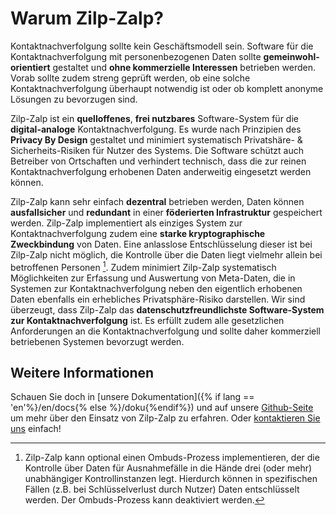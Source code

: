# Warum Zilp-Zalp?

 Kontaktnachverfolgung sollte kein Geschäftsmodell sein. Software für die Kontaktnachverfolgung mit personenbezogenen Daten sollte **gemeinwohl-orientiert** gestaltet und **ohne kommerzielle Interessen** betrieben werden. Vorab sollte zudem streng geprüft werden, ob eine solche Kontaktnachverfolgung überhaupt notwendig ist oder ob komplett anonyme Lösungen zu bevorzugen sind.

Zilp-Zalp ist ein **quelloffenes**, **frei nutzbares** Software-System für die **digital-analoge** Kontaktnachverfolgung. Es wurde nach Prinzipien des **Privacy By Design** gestaltet und minimiert systematisch Privatshäre- & Sicherheits-Risiken für Nutzer des Systems. Die Software schützt auch Betreiber von Ortschaften und verhindert technisch, dass die zur reinen Kontaktnachverfolgung erhobenen Daten anderweitig eingesetzt werden können. 

Zilp-Zalp kann sehr einfach **dezentral** betrieben werden, Daten können **ausfallsicher** und **redundant** in einer **föderierten Infrastruktur** gespeichert werden. Zilp-Zalp implementiert als einziges System zur Kontaktnachverfolgung zudem eine **starke kryptographische Zweckbindung** von Daten.
Eine anlasslose Entschlüsselung dieser ist bei Zilp-Zalp nicht möglich, die Kontrolle über die Daten liegt vielmehr allein bei betroffenen Personen [^1].
Zudem minimiert Zilp-Zalp systematisch Möglichkeiten zur Erfassung und Auswertung von Meta-Daten, die in Systemen zur Kontaktnachverfolgung neben den eigentlich erhobenen Daten ebenfalls ein erhebliches Privatsphäre-Risiko darstellen. Wir sind überzeugt, dass Zilp-Zalp das **datenschutzfreundlichste Software-System zur Kontaktnachverfolgung** ist. Es erfüllt zudem alle gesetzlichen Anforderungen an die Kontaktnachverfolgung und sollte daher kommerziell betriebenen Systemen bevorzugt werden.

## Weitere Informationen

Schauen Sie doch in [unsere Dokumentation]({% if lang == 'en'%}/en/docs{% else %}/doku{%endif%}) und auf unsere [Github-Seite](https://github.com/zilp-zalp) um mehr über den Einsatz von Zilp-Zalp zu erfahren. Oder [kontaktieren Sie uns](mailto:kontakt@zilpzalp.eu) einfach!

[^1]: Zilp-Zalp kann optional einen Ombuds-Prozess implementieren, der die Kontrolle über Daten für Ausnahmefälle in die Hände drei (oder mehr) unabhängiger Kontrollinstanzen legt. Hierdurch können in spezifischen Fällen (z.B. bei Schlüsselverlust durch Nutzer) Daten entschlüsselt werden. Der Ombuds-Prozess kann deaktiviert werden.
